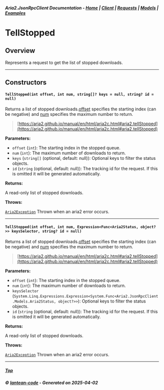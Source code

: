 ##### Aria2.JsonRpcClient Documentation  - [Home](index.md) | [Client](client.md) | [Requests](requests.md) | [Models](models.md) | [Examples](examples.md)

# TellStopped

## Overview

Represents a request to get the list of stopped downloads.

---

## Constructors
#### `TellStopped(int offset, int num, string[]? keys = null, string? id = null)`

Returns a list of stopped downloads.[offset](#TellStopped_int_offset__int_num__string____keys___null__string__id___null_offset) specifies the starting index (can be negative) and [num](#TellStopped_int_offset__int_num__string____keys___null__string__id___null_num) specifies the maximum number to return.

> [https://aria2.github.io/manual/en/html/aria2c.html#aria2.tellStopped](https://aria2.github.io/manual/en/html/aria2c.html#aria2.tellStopped)

**Parameters:**
<a id="TellStopped_int_offset__int_num__string____keys___null__string__id___null_offset"></a>
- `offset` (`int`): The starting index in the stopped queue.
<a id="TellStopped_int_offset__int_num__string____keys___null__string__id___null_num"></a>
- `num` (`int`): The maximum number of downloads to return.
<a id="TellStopped_int_offset__int_num__string____keys___null__string__id___null_keys"></a>
- `keys` (`string[]` (optional, default: null)): Optional keys to filter the status objects.
<a id="TellStopped_int_offset__int_num__string____keys___null__string__id___null_id"></a>
- `id` (`string` (optional, default: null)): The tracking id for the request. If this is omitted it will be generated automatically.

**Returns:**

A read-only list of stopped downloads.

**Throws:**

[`Aria2Exception`](Aria2Exception.md)
Thrown when an aria2 error occurs.

---

#### `TellStopped(int offset, int num, Expression<Func<Aria2Status, object?>> keysSelector, string? id = null)`

Returns a list of stopped downloads.[offset](#TellStopped_int_offset__int_num__Expression_Func_Aria2Status__object____keysSelector__string__id___null_offset) specifies the starting index (can be negative) and [num](#TellStopped_int_offset__int_num__Expression_Func_Aria2Status__object____keysSelector__string__id___null_num) specifies the maximum number to return.

> [https://aria2.github.io/manual/en/html/aria2c.html#aria2.tellStopped](https://aria2.github.io/manual/en/html/aria2c.html#aria2.tellStopped)

**Parameters:**
<a id="TellStopped_int_offset__int_num__Expression_Func_Aria2Status__object____keysSelector__string__id___null_offset"></a>
- `offset` (`int`): The starting index in the stopped queue.
<a id="TellStopped_int_offset__int_num__Expression_Func_Aria2Status__object____keysSelector__string__id___null_num"></a>
- `num` (`int`): The maximum number of downloads to return.
<a id="TellStopped_int_offset__int_num__Expression_Func_Aria2Status__object____keysSelector__string__id___null_keysSelector"></a>
- `keysSelector` (`System.Linq.Expressions.Expression<System.Func<Aria2.JsonRpcClient.Models.Aria2Status, object?>>`): Optional keys to filter the status objects.
<a id="TellStopped_int_offset__int_num__Expression_Func_Aria2Status__object____keysSelector__string__id___null_id"></a>
- `id` (`string` (optional, default: null)): The tracking id for the request. If this is omitted it will be generated automatically.

**Returns:**

A read-only list of stopped downloads.

**Throws:**

[`Aria2Exception`](Aria2Exception.md)
Thrown when an aria2 error occurs.

---




##### [Top](#top)
##### © [lantean-code](https://github.com/lantean-code) - _Generated on 2025-04-02_
